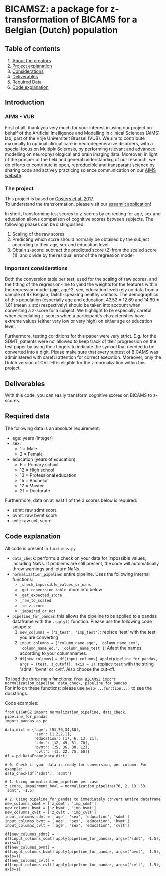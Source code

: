 # BICAMSZ: a package for z-transformation of BICAMS for a Belgian (Dutch) population

## Table of contents
1. [About the creators](#aims---vub)
2. [Project explanation](#the-project)
3. [Considerations](#important-considerations)
4. [Deliverables](#deliverables)
5. [Required Data](#required-data)
5. [Code explanation](#code-explanation)

## Introduction

### AIMS - VUB

First of all, thank you very much for your interest in using our project on behalf of the Artificial Intelligence and Modelling in clinical Sciences (AIMS) lab, part of the Vrije Universiteit Brussel (VUB). We aim to contribute maximally to optimal clinical care in neurodegenerative disorders, with a special focus on Multiple Sclerosis, by performing relevant and advanced modelling on neurophysiological and brain imaging data. Moreover, in light of the prosper of the field and general understanding of our research, we do efforts to contribute to open, reproducible and transparant science by sharing code and actively practicing science communication on our [AIMS website](https://aims.research.vub.be).

### The project
This project is based on [Costers et al. 2017](https://www.msard-journal.com/article/S2211-0348(17)30202-X/fulltext). \
To understand the transformation, please visit our [streamlit application](https://share.streamlit.io/sdniss/bicams_web_application/BICAMS_application.py)!

In short, transforming test scores to z-scores by correcting for age, sex and education allows comparison of cognitive scores between subjects. The following phases can be distinguished:
1. Scaling of the raw scores
2. Predicting which score should normally be obtained by the subject according to their age, sex and education level. 
3. Obtain z-score: subtract the predicted score (2) from the scaled score (1), and divide by the residual error of the regression model

### Important considerations

Both the conversion table per test, used for the scaling of raw scores, and the fitting of the regression-line to yield the weights for the features within the regression model (age, age^2, sex, education level) rely on data from a sample of 97 Belgian, Dutch-speaking healthy controls. The demographics of this population (especially age and education, 43.52 ± 12.69 and 14.69 ± 1.61 (mean ± std) respectively) should be taken into account when converting a z-score for a subject. We highlight to be especially careful when calculating z-scores when a participant's characteristics have extreme values (either very low or very high) on either age or education level. 

Furthermore, testing conditions for this paper were very strict. E.g. for the SDMT, patients were not allowed to keep track of their progression on the test paper by using their fingers to indicate the symbol that needed to be converted into a digit. Please make sure that every subtest of BICAMS was administered with careful attention for correct execution. Moreover, only the Dutch version of CVLT-II is eligible for the z-normalization within this project.

## Deliverables

With this code, you can easily transform cognitive scores on BICAMS to z-scores.

## Required data
The following data is an absolute requirement:
- age: years (integer)
- sex: 
    - 1 = Male
    - 2 = Female
- education (years of education): 
    - 6 = Primary school
    - 12 = High school 
    - 13 = Professional education 
    - 15 = Bachelor 
    - 17 = Master 
    - 21 = Doctorate

Furthermore, data on at least 1 of the 3 scores below is required:
- sdmt: raw sdmt score
- bvmt: raw bvmt score
- cvlt: raw cvlt score

## Code explanation
All code is present in `functions.py`
- `data_check`: performs a check on your data for impossible values, including NaNs. If problems are still present, the code will automatically throw warnings and return NaNs.
- `normalization_pipeline`: entire pipeline. Uses the following internal functions:
    - `_check_impossible_values_or_nans`
    - `_get_conversion_table`: more info below
    - `_get_expected_score`
    - `_raw_to_scaled`
    - `_to_z_score`
    - `_impaired_or_not`
- `pipeline_for_pandas`: this allows the pipeline to be applied to a pandas dataframe with the `.apply()` function. Please use the following code snippets: 
    1. `new_columns = ['z_test', 'imp_test']`: replace 'test' with the test you are converting
    2. `input_columns = ['column_name_age', 'column_name_sex', 'column_name_edu', 'column_name_test']`: Adapt the names according to your columnnames.
    3. `df[new_columns] = df[input_columns].apply(pipeline_for_pandas, args = (test, z_cutoff), axis = 1)`: replace `test` with the string 'sdmt', 'bvmt' or 'cvlt'. Also choose the cut-off.
     
To load the three main functions: `from BICAMSZ import normalization_pipeline, data_check, pipeline_for_pandas` \
For info on these functions: please use `help(...function...)` to see the docstrings.

Code examples:
```
from BICAMSZ import normalization_pipeline, data_check, pipeline_for_pandas
import pandas as pd

data_dict = {'age': [55,70,34,80],
             'sex': [1,2,2,1],
             'education': [17, 6, 13, 21],
             'sdmt': [32, 49, 81, 70],
             'bvmt': [25, 36, 30, 12],
             'cvlt': [41, 22, 75, 60]}
df = pd.DataFrame(data_dict)

# 0. Check if your data is ready for conversion, per column. For example:
data_check(df['sdmt'], 'sdmt')  

# 1. Using normalization_pipeline per case
z_score, impairment_bool = normalization_pipeline(70, 2, 13, 53, 'sdmt', -1.5)

# 2. Using pipeline_for_pandas to immediately convert entire dataframe
new_columns_sdmt = ['z_sdmt', 'imp_sdmt']
new_columns_bvmt = ['z_bvmt', 'imp_bvmt']
new_columns_cvlt = ['z_cvlt', 'imp_cvlt']
input_columns_sdmt = ['age', 'sex', 'education', 'sdmt']
input_columns_bvmt = ['age', 'sex', 'education', 'bvmt']
input_columns_cvlt = ['age', 'sex', 'education', 'cvlt']

df[new_columns_sdmt] = df[input_columns_sdmt].apply(pipeline_for_pandas, args=('sdmt', -1.5), axis=1)
df[new_columns_bvmt] = df[input_columns_bvmt].apply(pipeline_for_pandas, args=('bvmt', -1.5), axis=1)
df[new_columns_cvlt] = df[input_columns_cvlt].apply(pipeline_for_pandas, args=('cvlt', -1.5), axis=1)
```
